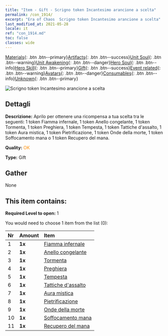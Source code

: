 ```yaml
---
title: "Item - Gift - Scrigno token Incantesimo arancione a scelta"
permalink: /con_1914/
excerpt: "Era of Chaos  Scrigno token Incantesimo arancione a scelta"
last_modified_at: 2021-05-28
locale: it
ref: "con_1914.md"
toc: false
classes: wide
---
```

 [Materials](/ItemsIT/){: .btn .btn--primary}[Artifacts](/ItemsIT/Artifacts/){: .btn .btn--success}[Unit Soul](/ItemsIT/UnitSoul/){: .btn .btn--warning}[Unit Awakening](/ItemsIT/UnitAwakening/){: .btn .btn--danger}[Hero Soul](/ItemsIT/HeroSoul/){: .btn .btn--info}[Hero Skill](/ItemsIT/HeroSkill/){: .btn .btn--primary}[Gift](/ItemsIT/Gift/){: .btn .btn--success}[Event related](/ItemsIT/Events/){: .btn .btn--warning}[Avatars](/ItemsIT/Avatars/){: .btn .btn--danger}[Consumables](/ItemsIT/Consumables/){: .btn .btn--info}[Unknown](/ItemsIT/Unknown/){: .btn .btn--primary}

 ![Scrigno token Incantesimo arancione a scelta](/images/t/i_7012.png)

## Dettagli
 **Descrizione:** Aprilo per ottenere una ricompensa a tua scelta tra le seguenti: 1 token Fiamma infernale, 1 token Anello congelante, 1 token Tormenta, 1 token Preghiera, 1 token Tempesta, 1 token Tattiche d'assalto, 1 token Aura mistica, 1 token Pietrificazione, 1 token Onde della morte, 1 token Soffocamento mana o 1 token Recupero del mana.

 **Quality:** <span style="color: #FF8C00">OK</span>

 **Type:** Gift

## Gather

  None

## This item contains:

 **Required Level to open:** 1

 You would need to choose 1 item from the list (0):

  | Nr | Amount |     Item    |
  |:---|:-------|:------------|
  | 1 |  **1x** | [Fiamma infernale](/ItemsIT/her_406/) |  | 
  | 2 |  **1x** | [Anello congelante](/ItemsIT/her_421/) |  | 
  | 3 |  **1x** | [Tormenta](/ItemsIT/her_423/) |  | 
  | 4 |  **1x** | [Preghiera](/ItemsIT/her_432/) |  | 
  | 5 |  **1x** | [Tempesta](/ItemsIT/her_445/) |  | 
  | 6 |  **1x** | [Tattiche d'assalto](/ItemsIT/her_450/) |  | 
  | 7 |  **1x** | [Aura mistica](/ItemsIT/her_470/) |  | 
  | 8 |  **1x** | [Pietrificazione](/ItemsIT/her_471/) |  | 
  | 9 |  **1x** | [Onde della morte](/ItemsIT/her_456/) |  | 
  | 10 |  **1x** | [Soffocamento mana](/ItemsIT/her_480/) |  | 
  | 11 |  **1x** | [Recupero del mana](/ItemsIT/her_482/) |  | 
